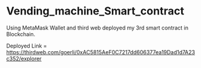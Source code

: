 # Vending_machine_Smart_contract
Using MetaMask Wallet and third web deployed my 3rd smart contract in Blockchain.

Deployed Link = https://thirdweb.com/goerli/0xAC5815AeF0C7217dd606377ea19Dad1d7A23c352/explorer
